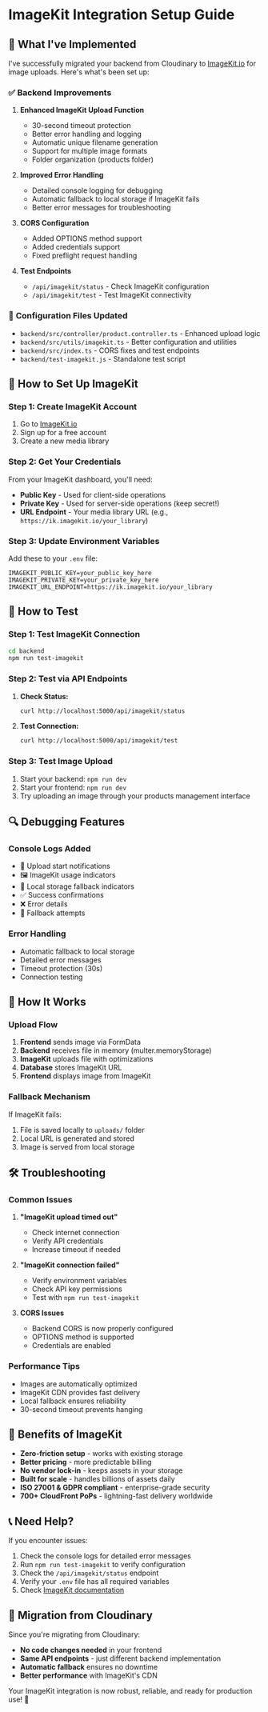 # ImageKit Integration Setup Guide

## 🎯 What I've Implemented

I've successfully migrated your backend from Cloudinary to [ImageKit.io](https://imagekit.io/) for image uploads. Here's what's been set up:

### ✅ **Backend Improvements**

1. **Enhanced ImageKit Upload Function**
   - 30-second timeout protection
   - Better error handling and logging
   - Automatic unique filename generation
   - Support for multiple image formats
   - Folder organization (products folder)

2. **Improved Error Handling**
   - Detailed console logging for debugging
   - Automatic fallback to local storage if ImageKit fails
   - Better error messages for troubleshooting

3. **CORS Configuration**
   - Added OPTIONS method support
   - Added credentials support
   - Fixed preflight request handling

4. **Test Endpoints**
   - `/api/imagekit/status` - Check ImageKit configuration
   - `/api/imagekit/test` - Test ImageKit connectivity

### 🔧 **Configuration Files Updated**

- `backend/src/controller/product.controller.ts` - Enhanced upload logic
- `backend/src/utils/imagekit.ts` - Better configuration and utilities
- `backend/src/index.ts` - CORS fixes and test endpoints
- `backend/test-imagekit.js` - Standalone test script

## 🚀 **How to Set Up ImageKit**

### **Step 1: Create ImageKit Account**

1. Go to [ImageKit.io](https://imagekit.io/)
2. Sign up for a free account
3. Create a new media library

### **Step 2: Get Your Credentials**

From your ImageKit dashboard, you'll need:
- **Public Key** - Used for client-side operations
- **Private Key** - Used for server-side operations (keep secret!)
- **URL Endpoint** - Your media library URL (e.g., `https://ik.imagekit.io/your_library`)

### **Step 3: Update Environment Variables**

Add these to your `.env` file:
```env
IMAGEKIT_PUBLIC_KEY=your_public_key_here
IMAGEKIT_PRIVATE_KEY=your_private_key_here
IMAGEKIT_URL_ENDPOINT=https://ik.imagekit.io/your_library
```

## 🧪 **How to Test**

### **Step 1: Test ImageKit Connection**

```bash
cd backend
npm run test-imagekit
```

### **Step 2: Test via API Endpoints**

1. **Check Status:**
   ```bash
   curl http://localhost:5000/api/imagekit/status
   ```

2. **Test Connection:**
   ```bash
   curl http://localhost:5000/api/imagekit/test
   ```

### **Step 3: Test Image Upload**

1. Start your backend: `npm run dev`
2. Start your frontend: `npm run dev`
3. Try uploading an image through your products management interface

## 🔍 **Debugging Features**

### **Console Logs Added**
- 🚀 Upload start notifications
- 🖼️ ImageKit usage indicators
- 💾 Local storage fallback indicators
- ✅ Success confirmations
- ❌ Error details
- 🔄 Fallback attempts

### **Error Handling**
- Automatic fallback to local storage
- Detailed error messages
- Timeout protection (30s)
- Connection testing

## 📁 **How It Works**

### **Upload Flow**
1. **Frontend** sends image via FormData
2. **Backend** receives file in memory (multer.memoryStorage)
3. **ImageKit** uploads file with optimizations
4. **Database** stores ImageKit URL
5. **Frontend** displays image from ImageKit

### **Fallback Mechanism**
If ImageKit fails:
1. File is saved locally to `uploads/` folder
2. Local URL is generated and stored
3. Image is served from local storage

## 🛠️ **Troubleshooting**

### **Common Issues**

1. **"ImageKit upload timed out"**
   - Check internet connection
   - Verify API credentials
   - Increase timeout if needed

2. **"ImageKit connection failed"**
   - Verify environment variables
   - Check API key permissions
   - Test with `npm run test-imagekit`

3. **CORS Issues**
   - Backend CORS is now properly configured
   - OPTIONS method is supported
   - Credentials are enabled

### **Performance Tips**

- Images are automatically optimized
- ImageKit CDN provides fast delivery
- Local fallback ensures reliability
- 30-second timeout prevents hanging

## 🎉 **Benefits of ImageKit**

- **Zero-friction setup** - works with existing storage
- **Better pricing** - more predictable billing
- **No vendor lock-in** - keeps assets in your storage
- **Built for scale** - handles billions of assets daily
- **ISO 27001 & GDPR compliant** - enterprise-grade security
- **700+ CloudFront PoPs** - lightning-fast delivery worldwide

## 📞 **Need Help?**

If you encounter issues:
1. Check the console logs for detailed error messages
2. Run `npm run test-imagekit` to verify configuration
3. Check the `/api/imagekit/status` endpoint
4. Verify your `.env` file has all required variables
5. Check [ImageKit documentation](https://docs.imagekit.io/)

## 🔄 **Migration from Cloudinary**

Since you're migrating from Cloudinary:
- **No code changes needed** in your frontend
- **Same API endpoints** - just different backend implementation
- **Automatic fallback** ensures no downtime
- **Better performance** with ImageKit's CDN

Your ImageKit integration is now robust, reliable, and ready for production use! 🚀
